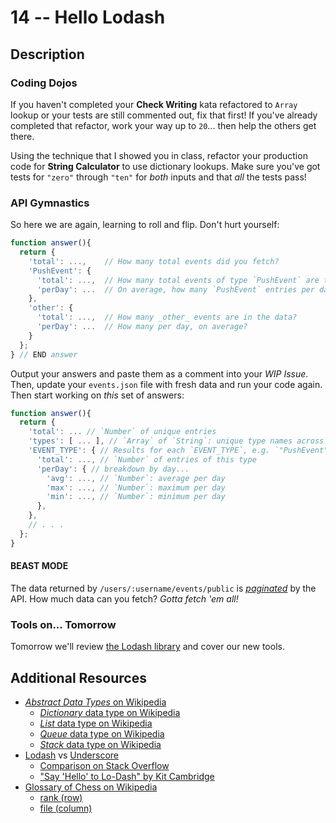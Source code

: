 # 14 -- Hello Lodash

## Description

### Coding Dojos

If you haven't completed your **Check Writing** kata refactored to `Array` lookup or your tests are still commented out, fix that first! If you've already completed that refactor, work your way up to `20`... then help the others get there.

Using the technique that I showed you in class, refactor your production code for **String Calculator** to use dictionary lookups. Make sure you've got tests for `"zero"` through `"ten"` for _both_ inputs and that _all_ the tests pass!

### API Gymnastics

So here we are again, learning to roll and flip. Don't hurt yourself:

```javascript
function answer(){
  return {
    'total': ...,    // How many total events did you fetch?
    'PushEvent': {
      'total': ...,  // How many total events of type `PushEvent` are there?
      'perDay': ...  // On average, how many `PushEvent` entries per day?
    },
    'other': {
      'total': ...,  // How many _other_ events are in the data?
      'perDay': ...  // How many per day, on average?
    }
  };
} // END answer
```

Output your answers and paste them as a comment into your _WIP Issue_.  Then, update your `events.json` file with fresh data and run your code again. Then start working on _this_ set of answers:

```javascript
function answer(){
  return {
    'total': ... // `Number` of unique entries
    'types': [ ... ], // `Array` of `String`: unique type names across all entries
    'EVENT_TYPE': { // Results for each `EVENT_TYPE`, e.g. `"PushEvent"`
      'total': ..., // `Number` of entries of this type
      'perDay': { // breakdown by day...
        'avg': ..., // `Number`: average per day
        'max': ..., // `Number`: maximum per day
        'min': ..., // `Number`: minimum per day
      },
    },
    // . . .
  };
}
```

#### BEAST MODE

The data returned by `/users/:username/events/public` is [_paginated_](https://developer.github.com/v3/#pagination) by the API. How much data can you fetch? _Gotta fetch 'em all!_

### Tools on... Tomorrow

Tomorrow we'll review [the Lodash library](http://lodash.com) and cover our new tools.

## Additional Resources

* [_Abstract Data Types_ on Wikipedia](http://en.wikipedia.org/wiki/Abstract_data_type)
  * [_Dictionary_ data type on Wikipedia](http://en.wikipedia.org/wiki/Associative_array)
  * [_List_ data type on Wikipedia](http://en.wikipedia.org/wiki/List_%28abstract_data_type%29)
  * [_Queue_ data type on Wikipedia](http://en.wikipedia.org/wiki/Queue_(abstract_data_type))
  * [_Stack_ data type on Wikipedia](http://en.wikipedia.org/wiki/Stack_(abstract_data_type))
* [Lodash](http://lodash.com) vs [Underscore](http://underscorejs.org)
  * [Comparison on Stack Overflow](http://stackoverflow.com/questions/13789618/differences-between-lodash-and-underscore)
  * ["Say 'Hello' to Lo-Dash" by Kit Cambridge](http://kitcambridge.be/blog/say-hello-to-lo-dash/)
* [Glossary of Chess on Wikipedia](http://en.wikipedia.org/wiki/Glossary_of_chess)
  * [rank (row)](http://en.wikipedia.org/wiki/Glossary_of_chess#Rank)
  * [file (column)](http://en.wikipedia.org/wiki/Glossary_of_chess#file)
